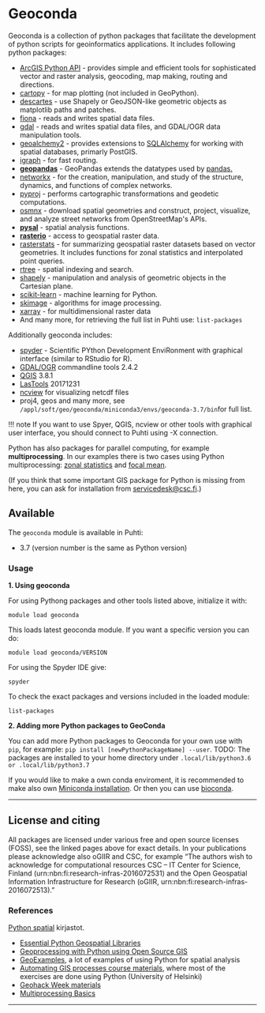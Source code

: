 # Geoconda

Geoconda is a collection of python packages that facilitate the
development of python scripts for geoinformatics applications. It
includes following python packages:

-   [ArcGIS Python API](https://developers.arcgis.com/python/) - provides simple and efficient tools for sophisticated vector and raster analysis, geocoding, map making, routing and directions. 
-   [cartopy] - for map plotting (not included in GeoPython).
-   [descartes] - use Shapely or GeoJSON-like geometric objects as
    matplotlib paths and patches.
-   [fiona] - reads and writes spatial data files.
-   [gdal] - reads and writes spatial data files, and GDAL/OGR data
    manipulation tools.
-   [geoalchemy2]  - provides extensions to [SQLAlchemy] for working with spatial databases, primarly PostGIS.
-   [igraph](https://igraph.org/python/) - for fast routing.
-   **[geopandas]** - GeoPandas extends the datatypes used by [pandas.]
-   [networkx] - for the creation, manipulation, and study of the
    structure, dynamics, and functions of complex networks.
-   [pyproj] - performs cartographic transformations and geodetic
    computations.
-   [osmnx] - download spatial geometries and
    construct, project, visualize, and analyze street networks from
    OpenStreetMap's APIs.
-   **[pysal]** - spatial analysis functions.    
-   **[rasterio]** - access to geospatial raster data.
-   [rasterstats] - for summarizing geospatial raster datasets based on
    vector geometries. It includes functions for zonal statistics and
    interpolated point queries.
-   [rtree] - spatial indexing and search.
-   [shapely] - manipulation and analysis of geometric objects in the
    Cartesian plane.
-   [scikit-learn] - machine learning for Python.
-   [skimage] -  algorithms for image processing.</span>
-   [xarray](http://xarray.pydata.org) - for multidimensional raster data 
-   And many more, for retrieving the full list in Puhti use:
    `list-packages`

Additionally geoconda includes:

-   [spyder] - Scientific PYthon Development EnviRonment with graphical interface (similar to RStudio for R). 
-   [GDAL/OGR](GDAL) commandline tools 2.4.2 
-   [QGIS](QGIS) 3.8.1
-   [LasTools](LasTools) 20171231
-   [ncview](http://cirrus.ucsd.edu/~pierce/software/ncview/quick_intro.html) for visualizing netcdf files
-   proj4, geos and many more, see `/appl/soft/geo/geoconda/miniconda3/envs/geoconda-3.7/bin`for full
    list.
    
!!! note
    If you want to use Spyer, QGIS, ncview or other tools with graphical user interface, you should connect to Puhti using -X connection.

Python has also packages for parallel computing, for example
**multiprocessing**. In our examples there is two cases using Python
multiprocessing: [zonal statistics] and [focal mean].

(If you think that some important GIS package for Python is missing from
here, you can ask for installation from servicedesk@csc.fi.)

## Available

The `geoconda` module is available in Puhti:

* 3.7 (version number is the same as Python version)



### Usage

**1. Using geoconda**

For using Pythong packages and other tools listed above, initialize it with:

    module load geoconda

This loads latest geoconda module. If you want a specific version you can do:

    module load geoconda/VERSION

For using the Spyder IDE give:

`spyder`

To check the exact packages and versions included in the loaded module:

```text
list-packages
```
 

**2. Adding more Python packages to GeoConda**

You can add more Python packages to Geoconda for your own use with `pip`, for example:
`pip install [newPythonPackageName] --user`.
TODO: The packages are installed to your home directory under
`.local/lib/python3.6 or .local/lib/python3.7`

If you would like to make a own conda enviroment, it is recommended to make also own [Miniconda installation](../#support/tutorials/conda/). Or then you can use [bioconda](bioconda).

------------------------------------------------------------------------

## License and citing

All packages are licensed under various free and open source licenses (FOSS), see the linked pages above for exact details.
In your publications please acknowledge also oGIIR and CSC, for example “The authors wish to acknowledge for computational resources CSC – IT Center for Science, Finland (urn:nbn:fi:research-infras-2016072531) and the Open Geospatial Information Infrastructure for Research (oGIIR, urn:nbn:fi:research-infras-2016072513).”

### References


[Python spatial] kirjastot.

-   [Essential Python Geospatial Libraries]
-   [Geoprocessing with Python using Open Source GIS]
-   <span id="yui_patched_v3_11_0_1_1502174857789_709">[GeoExamples], a
    lot of examples of using Python for spatial analysis</span>
-   [Automating GIS processes course materials], where most of the
    exercises are done using Python (University of Helsinki)
-   [Geohack Week materials]
-   [Multiprocessing Basics]

------------------------------------------------------------------------


  [GeoPython]: https://research.csc.fi/-/geopython
  [Conda]: https://conda.io/docs/
  [cartopy]: http://scitools.org.uk/cartopy/
  [descartes]: https://pypi.python.org/pypi/descartes
  [fiona]: https://pypi.python.org/pypi/Fiona
  [gdal]: https://pypi.python.org/pypi/GDAL
  [geoalchemy2]: https://geoalchemy-2.readthedocs.io/en/latest/
  [SQLAlchemy]: http://sqlalchemy.org 
  [geopandas]: http://geopandas.org/
  [pandas.]: http://pandas.pydata.org 
  [networkx]: https://networkx.github.io/
  [pyproj]: https://pypi.python.org/pypi/pyproj?
  [pysal]: http://pysal.readthedocs.io/en/latest/
  [osmnx]: https://osmnx.readthedocs.io/en/stable/index.html
  [rasterio]: https://mapbox.github.io/rasterio/
  [rasterstats]: http://pythonhosted.org/rasterstats/
  [rtree]: http://toblerity.org/rtree/
  [shapely]: https://pypi.python.org/pypi/Shapely
  [skimage]: http://scikit-image.org/
  [scikit-learn]: https://scikit-learn.org/stable/
  [pdal]: https://github.com/PDAL/python
  [snappy]: https://senbox.atlassian.net/wiki/spaces/SNAP/pages/19300362/How+to+use+the+SNAP+API+from+Python
  [SNAP]: https://research.csc.fi/-/snap
  [spyder]: https://pythonhosted.org/spyder/
  [-X connection or NoMachine for Windows users]: https://research.csc.fi/csc-guide-connecting-the-servers-of-csc
  [zonal statistics]: https://github.com/csc-training/geocomputing/tree/master/python/zonal_stats
  [focal mean]: https://github.com/csc-training/geocomputing/tree/master/python/focal_mean
  [geo-env]: https://research.csc.fi/-/geo-env
  [Python]: https://research.csc.fi/-/python
  [Conda environments]: https://conda.io/docs/user-guide/tasks/manage-environments.html#
  [Bioconda]: https://research.csc.fi/-/bioconda
  [Python spatial]: https://github.com/SpatialPython/spatial_python/blob/master/packages.md
  [Essential Python Geospatial Libraries]: http://spatialdemography.org/essential-python-geospatial-libraries/
  [Geoprocessing with Python using Open Source GIS]: http://www.gis.usu.edu/%7Echrisg/python/2009/
  [GeoExamples]: http://geoexamples.blogspot.fi/
  [Automating GIS processes course materials]: https://automating-gis-processes.github.io
  [Geohack Week materials]: https://geohackweek.github.io/schedule.html
  [Multiprocessing Basics]: https://pymotw.com/2/multiprocessing/basics.html
